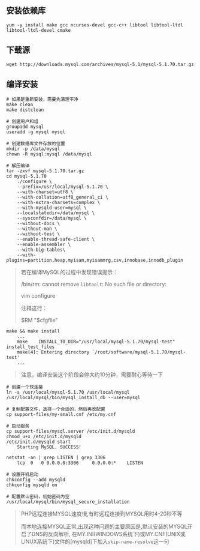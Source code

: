 ## 安装依赖库
```shell
yum -y install make gcc ncurses-devel gcc-c++ libtool libtool-ltdl libtool-ltdl-devel cmake
```

## 下载源
```shell
wget http://downloads.mysql.com/archives/mysql-5.1/mysql-5.1.70.tar.gz
```

## 编译安装
```shell
# 如果是重新安装，需要先清理干净
make clean
make distclean

# 创建用户和组
groupadd mysql
useradd -g mysql mysql

# 创建数据库文件存放的位置
mkdir -p /data/mysql
chown -R mysql:mysql /data/mysql

# 解压编译
tar -zxvf mysql-5.1.70.tar.gz
cd mysql-5.1.70
    ./configure \
    --prefix=/usr/local/mysql-5.1.70 \
    --with-charset=utf8 \
    --with-collation=utf8_general_ci \
    --with-extra-charsets=complex \
    --with-mysqld-user=mysql \
    --localstatedir=/data/mysql \
    --sysconfdir=/data/mysql \
    --without-docs \
    --without-man \
    --without-test \
    --enable-thread-safe-client \
    --enable-assembler \
    --with-big-tables\
    --with-plugins=partition,heap,myisam,myisammrg,csv,innobase,innodb_plugin
```

> 若在编译MySQL的过程中发现错误提示：
> 
> /bin/rm: cannot remove `libtoolt`: No such file or directory: 
> 
> vim configure
> 
> 注释这行：
> 
> $RM "$cfgfile"

```shell
make && make install
    ...
    make    INSTALL_TO_DIR="/usr/local/mysql-5.1.70/mysql-test" install_test_files
    make[4]: Entering directory `/root/software/mysql-5.1.70/mysql-test'
    ...
```

> 注意，编译安装这个阶段会停大约10分钟，需要耐心等待一下

```shell
# 创建一个软连接
ln -s /usr/local/mysql-5.1.70 /usr/local/mysql
/usr/local/mysql/bin/mysql_install_db --user=mysql

# 复制配置文件，选择一个合适的，然后再改配置
cp support-files/my-small.cnf /etc/my.cnf

# 启动服务
cp support-files/mysql.server /etc/init.d/mysqld
chmod u+x /etc/init.d/mysqld
/etc/init.d/mysqld start
    Starting MySQL. SUCCESS!

netstat -an | grep LISTEN | grep 3306
    tcp  0   0 0.0.0.0:3306     0.0.0.0:*    LISTEN

# 设置开机启动
chkconfig --add mysqld
chkconfig mysqld on

# 配置默认密码，初始密码为空
/usr/local/mysql/bin/mysql_secure_installation
```

> PHP远程连接MYSQL速度慢,有时远程连接到MYSQL用时4-20秒不等
>
> 而本地连接MYSQL正常,出现这种问题的主要原因是,默认安装的MYSQL开启了DNS的反向解析,
> 在MY.INI(WINDOWS系统下)或MY.CNF(UNIX或LINUX系统下)文件的[mysqld]下加入`skip-name-resolve`这一句